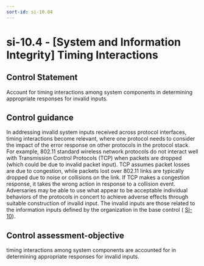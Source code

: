 ```yaml
---
sort-id: si-10.04
---
```


# si-10.4 - \[System and Information Integrity\] Timing Interactions

## Control Statement

Account for timing interactions among system components in determining appropriate responses for invalid inputs.

## Control guidance

In addressing invalid system inputs received across protocol interfaces, timing interactions become relevant, where one protocol needs to consider the impact of the error response on other protocols in the protocol stack. For example, 802.11 standard wireless network protocols do not interact well with Transmission Control Protocols (TCP) when packets are dropped (which could be due to invalid packet input). TCP assumes packet losses are due to congestion, while packets lost over 802.11 links are typically dropped due to noise or collisions on the link. If TCP makes a congestion response, it takes the wrong action in response to a collision event. Adversaries may be able to use what appear to be acceptable individual behaviors of the protocols in concert to achieve adverse effects through suitable construction of invalid input. The invalid inputs are those related to the information inputs defined by the organization in the base control ( [SI-10](#si-10)).

## Control assessment-objective

timing interactions among system components are accounted for in determining appropriate responses for invalid inputs.

